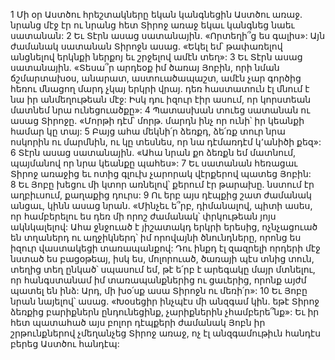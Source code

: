 1 Մի օր Աստծու հրեշտակները եկան կանգնեցին Աստծու առաջ. նրանց մէջ էր ու նրանց հետ Տիրոջ առաջ եկաւ կանգնեց նաեւ սատանան: 2 Եւ Տէրն ասաց սատանային. «Որտեղի՞ց ես գալիս»: Այն ժամանակ սատանան Տիրոջն ասաց. «Եկել եմ՝ թափառելով անցնելով երկնքի ներքոյ եւ շրջելով ամէն տեղ»: 3 Եւ Տէրն ասաց սատանային. «Տեսա՞ր արդեօք իմ ծառայ Յոբին, որի նման ճշմարտախօս, անարատ, աստուածապաշտ, ամէն չար գործից հեռու մնացող մարդ չկայ երկրի վրայ. դեռ հաստատուն էլ մնում է նա իր անմեղութեան մէջ: Իսկ դու իզուր էիր ասում, որ կորստեան մատնեմ նրա ունեցուածքը»: 4 Պատասխան տուեց սատանան ու ասաց Տիրոջը. «Մորթի դէմ՝ մորթ. մարդն ինչ որ ունի՝ իր կեանքի համար կը տայ: 5 Բայց ահա մեկնի՛ր ձեռքդ, ձե՛ռք տուր նրա ոսկորին ու մարմնին, ու կը տեսնես, որ նա դէմառդէմ կ՚անիծի քեզ»: 6 Տէրն ասաց սատանային. «Ահա նրան քո ձեռքն եմ մատնում, պայմանով որ նրա կեանքը պահես»:
7 Եւ սատանան հեռացաւ Տիրոջ առաջից եւ ոտից գլուխ չարորակ վէրքերով պատեց Յոբին: 8 Եւ Յոբը խեցու մի կտոր առնելով՝ քերում էր թարախը. նստում էր աղբիւսում, քաղաքից դուրս:
9 Ու երբ այս դէպքից շատ ժամանակ անցաւ, կինն ասաց նրան. «Մինչեւ ե՞րբ, դիմանալով, պիտի ասես, որ համբերելու ես դեռ մի որոշ ժամանակ՝ փրկութեան յոյս ակնկալելով: Ահա ջնջուած է յիշատակդ երկրի երեսից, ոչնչացուած են տղաներդ ու աղջիկներդ՝ իմ որովայնի ծնունդները, որոնց ես իզուր վաստակեցի տառապանքով: Դու ինքդ էլ զազրելի որդերի մէջ նստած ես բացօթեայ, իսկ ես, մոլորուած, ծառայի պէս տնից տուն, տեղից տեղ ընկած՝ սպասում եմ, թէ ե՛րբ է արեգակը մայր մտնելու, որ հանգստանամ իմ տառապանքներից ու ցաւերից, որոնք այժմ պատել են ինձ: Արդ, մի խօ՛սք ասա Տիրոջն ու մեռի՛ր»: 10 Եւ Յոբը նրան նայելով՝ ասաց. «Խօսեցիր ինչպէս մի անզգամ կին. եթէ Տիրոջ ձեռքից բարիքներն ընդունեցինք, չարիքներին չհամբերե՞նք»: Եւ իր հետ պատահած այս բոլոր դէպքերի ժամանակ Յոբն իր շրթունքներով չմեղանչեց Տիրոջ առաջ, ոչ էլ անզգամութիւն հանդէս բերեց Աստծու հանդէպ:
